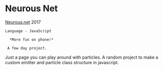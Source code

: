 # Neurous Net

[Neurous.net](http://www.neurous.net) 2017

    Language - JavaScript

      *More fun on phone!*
      
     A few day project.
      
   Just a page you can play around with particles.  A random project to make a custom emitter and particle class structure in javascript.